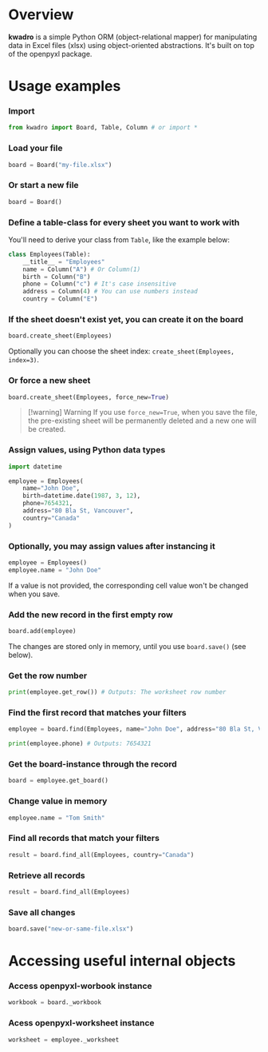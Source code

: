 # Overview
 **kwadro** is a simple Python ORM (object-relational mapper) for manipulating data in Excel files (xlsx) using object-oriented abstractions. It's built on top of the openpyxl package.


# Usage examples

### Import
```python
from kwadro import Board, Table, Column # or import *
```

### Load your file
```python
board = Board("my-file.xlsx")
```

### Or start a new file
```python
board = Board()
```

### Define a table-class for every sheet you want to work with
You'll need to derive your class from `Table`, like the example below:
```python
class Employees(Table):
    __title__ = "Employees"
    name = Column("A") # Or Column(1) 
    birth = Column("B")
    phone = Column("c") # It's case insensitive
    address = Column(4) # You can use numbers instead
    country = Column("E")
```

### If the sheet doesn't exist yet, you can create it on the board
```python
board.create_sheet(Employees)
```
Optionally you can choose the sheet index: `create_sheet(Employees, index=3)`.

### Or force a new sheet
```python
board.create_sheet(Employees, force_new=True)
```
>[!warning] Warning
> If you use `force_new=True`, when you save the file, the pre-existing sheet will be permanently deleted and a new one will be created.

### Assign values, using Python data types
```python
import datetime

employee = Employees(
    name="John Doe",
    birth=datetime.date(1987, 3, 12),
    phone=7654321,
    address="80 Bla St, Vancouver",
    country="Canada"
)
```

### Optionally, you may assign values after instancing it
```python
employee = Employees()
employee.name = "John Doe"
```
If a value is not provided, the corresponding cell value won't be changed when you save.

### Add the new record in the first empty row
```python
board.add(employee)
```
The changes are stored only in memory, until you use `board.save()` (see below).

### Get the row number
```python
print(employee.get_row()) # Outputs: The worksheet row number
```

### Find the first record that matches your filters
```python
employee = board.find(Employees, name="John Doe", address="80 Bla St, Vancouver")

print(employee.phone) # Outputs: 7654321
```

### Get the board-instance through the record
```python
board = employee.get_board()
```

### Change value in memory
```python
employee.name = "Tom Smith"
```

### Find all records that match your filters
```python
result = board.find_all(Employees, country="Canada")
```

### Retrieve all records
```python
result = board.find_all(Employees)
```

### Save all changes
```python
board.save("new-or-same-file.xlsx")
```


# Accessing useful internal objects

### Access openpyxl-worbook instance
```python
workbook = board._workbook
```

### Acess openpyxl-worksheet instance
```python
worksheet = employee._worksheet
```